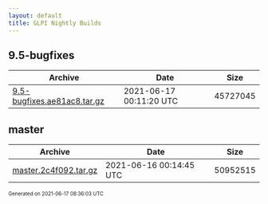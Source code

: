 ```yaml
---
layout: default
title: GLPI Nightly Builds
---
```


## 9.5-bugfixes

Archive|Date|Size
---|---|---
[9.5-bugfixes.ae81ac8.tar.gz](9.5-bugfixes.ae81ac8.tar.gz)|2021-06-17 00:11:20 UTC|45727045

## master

Archive|Date|Size
---|---|---
[master.2c4f092.tar.gz](master.2c4f092.tar.gz)|2021-06-16 00:14:45 UTC|50952515

<font size="1">Generated on 2021-06-17 08:36:03 UTC</font>
